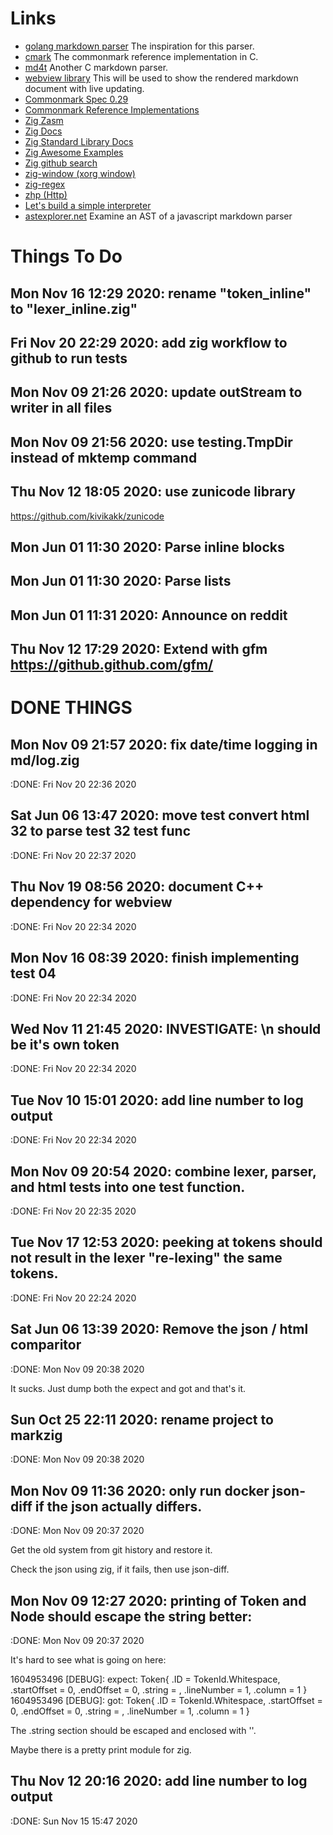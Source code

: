 # Links

* [golang markdown parser](https://gitlab.com/golang-commonmark/markdown/-/blob/master/markdown.go)
  The inspiration for this parser.
* [cmark](https://github.com/commonmark/cmark)
  The commonmark reference implementation in C.
* [md4t](https://github.com/mity/md4c)
  Another C markdown parser.
* [webview library](https://github.com/zserge/webview)
  This will be used to show the rendered markdown document with live updating.
* [Commonmark Spec 0.29](https://spec.commonmark.org/0.29/)
* [Commonmark Reference Implementations](https://github.com/commonmark/commonmark-spec/wiki/list-of-commonmark-implementations)
* [Zig Zasm](https://github.com/andrewrk/zasm/blob/master/src/main.zig)
* [Zig Docs](https://ziglang.org/documentation/master)
* [Zig Standard Library Docs](https://ziglang.org/documentation/master/std)
* [Zig Awesome Examples](https://github.com/nrdmn/awesome-zig)
* [Zig github search](https://github.com/search?q=json+getValue+language%3AZig+created%3A%3E2020-01-01&type=Code&ref=advsearch&l=&l=)
* [zig-window (xorg window)](https://github.com/andrewrk/zig-window)
* [zig-regex](https://github.com/tiehuis/zig-regex)
* [zhp (Http)](https://github.com/frmdstryr/zhp)
* [Let's build a simple interpreter](https://ruslanspivak.com/lsbasi-part1/)
* [astexplorer.net](https://astexplorer.net/)
  Examine an AST of a javascript markdown parser

# Things To Do

## Mon Nov 16 12:29 2020: rename "token_inline" to "lexer_inline.zig"

## Fri Nov 20 22:29 2020: add zig workflow to github to run tests

## Mon Nov 09 21:26 2020: update outStream to writer in all files

## Mon Nov 09 21:56 2020: use testing.TmpDir instead of mktemp command

## Thu Nov 12 18:05 2020: use zunicode library

   https://github.com/kivikakk/zunicode

## Mon Jun 01 11:30 2020: Parse inline blocks

## Mon Jun 01 11:30 2020: Parse lists

## Mon Jun 01 11:31 2020: Announce on reddit

## Thu Nov 12 17:29 2020: Extend with gfm https://github.github.com/gfm/

# DONE THINGS

## Mon Nov 09 21:57 2020: fix date/time logging in md/log.zig
   :DONE: Fri Nov 20 22:36 2020

## Sat Jun 06 13:47 2020: move test convert html 32 to parse test 32 test func
   :DONE: Fri Nov 20 22:37 2020

## Thu Nov 19 08:56 2020: document C++ dependency for webview
   :DONE: Fri Nov 20 22:34 2020

## Mon Nov 16 08:39 2020: finish implementing test 04
   :DONE: Fri Nov 20 22:34 2020

## Wed Nov 11 21:45 2020: INVESTIGATE: \n should be it's own token
   :DONE: Fri Nov 20 22:34 2020

## Tue Nov 10 15:01 2020: add line number to log output
   :DONE: Fri Nov 20 22:34 2020

## Mon Nov 09 20:54 2020: combine lexer, parser, and html tests into one test function.
   :DONE: Fri Nov 20 22:35 2020

## Tue Nov 17 12:53 2020: peeking at tokens should not result in the lexer "re-lexing" the same tokens.
   :DONE: Fri Nov 20 22:24 2020

## Sat Jun 06 13:39 2020: Remove the json / html comparitor
   :DONE: Mon Nov 09 20:38 2020

   It sucks. Just dump both the expect and got and that's it.

## Sun Oct 25 22:11 2020: rename project to markzig
   :DONE: Mon Nov 09 20:38 2020

## Mon Nov 09 11:36 2020: only run docker json-diff if the json actually differs.
   :DONE: Mon Nov 09 20:37 2020

   Get the old system from git history and restore it.

   Check the json using zig, if it fails, then use json-diff.

## Mon Nov 09 12:27 2020: printing of Token and Node should escape the string better:
   :DONE: Mon Nov 09 20:37 2020

   It's hard to see what is going on here:

   1604953496 [DEBUG]: expect: Token{ .ID = TokenId.Whitespace, .startOffset = 0, .endOffset = 0, .string =        , .lineNumber = 1, .column = 1 }
   1604953496 [DEBUG]: got: Token{ .ID = TokenId.Whitespace, .startOffset = 0, .endOffset = 0, .string =   , .lineNumber = 1, .column = 1 }

   The .string section should be escaped and enclosed with ''.

   Maybe there is a pretty print module for zig.

## Thu Nov 12 20:16 2020: add line number to log output
   :DONE: Sun Nov 15 15:47 2020

